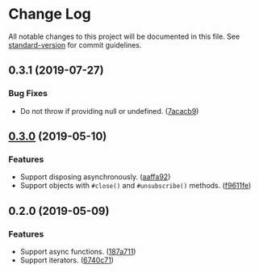 # Change Log

All notable changes to this project will be documented in this file. See [standard-version](https://github.com/conventional-changelog/standard-version) for commit guidelines.

<a name="0.3.1"></a>

## 0.3.1 (2019-07-27)

### Bug Fixes

- Do not throw if providing null or undefined. ([7acacb9](https://github.com/dsherret/using-statement/commit/7acacb9))

## [0.3.0](https://github.com/dsherret/using-statement/compare/v0.2.0...v0.3.0) (2019-05-10)

### Features

- Support disposing asynchronously. ([aaffa92](https://github.com/dsherret/using-statement/commit/aaffa92))
- Support objects with `#close()` and `#unsubscribe()` methods. ([f9611fe](https://github.com/dsherret/using-statement/commit/f9611fe))

## 0.2.0 (2019-05-09)

### Features

- Support async functions. ([187a711](https://github.com/dsherret/using-statement/commit/187a711))
- Support iterators. ([6740c71](https://github.com/dsherret/using-statement/commit/6740c71))
